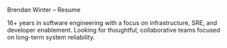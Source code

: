 Brendan Winter – Resume

16+ years in software engineering with a focus on infrastructure, SRE, and developer enablement. Looking for thoughtful, collaborative teams focused on long-term system reliability.
